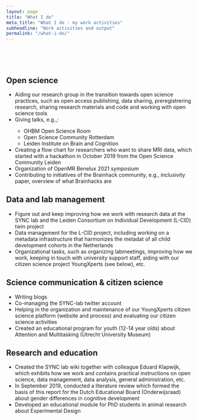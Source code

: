 ```yaml
---
layout: page
title: "What I do"
meta_title: "What I do - my work activities"
subheadline: "Work activities and output"
permalink: "/what-i-do/"
---
```



<html>

  <head>
        <meta name="viewport" content="width-device-width, initial-scale=1">

        <style>

​      img{border-radius: 50%;}

​    </style>

  </head>

<body>



<h2>Open science</h2>

<ul>
    <li>Aiding our research group in the transition towards open science practices, such as open access publishing, data sharing, preregistrering research, sharing research materials and code and working with open science tools</li>  
    <li>Giving talks, e.g.,:</li>
    <ul>
        <li>OHBM Open Science Room</li>
        <li>Open Science Community Rotterdam</li>
        <li>Leiden Institute on Brain and Cognition</li>
    </ul>
    <li>Creating a flow chart for researchers who want to share MRI data, which started with a hackathon in October 2019 from the Open Science Community Leiden</li>
    <li>Organization of OpenMR Benelux 2021 symposium</li>
    <li>Contributing to initiatives of the Brainhack community, e.g., inclusivity paper, overview of what Brainhacks are</li>
</ul>




<h2>Data and lab management</h2>

<ul>
    <li>Figure out and keep improving how we work with research data at the SYNC lab and the Leiden Consortium on Individual Development (L-CID) twin project</li>
    <li>Data management for the L-CID project, including working on a metadata infrastructure that harmonizes the metadat of all child development cohorts in the Netherlands</li>
    <li>Organizational tasks, such as organizing labmeetings, improving how we work, keeping in touch with university support staff, aiding with our citizen science project YoungXperts (see below), etc.</li>
</ul>



<h2>Science communication & citizen science</h2>

<ul>
    <li>Writing blogs</li>
    <li>Co-managing the SYNC-lab twitter account</li>
    <li>Helping in the organization and maintenance of our YoungXperts citizen science platform (website and process) and evaluating our citizen science activities</li>
    <li>Created an educational program for youth (12-14 year olds) about Attention and Multitasking (Utrecht University Museum)</li>
</ul>



<h2>Research and education</h2>

<ul>
    <li>Created the SYNC lab wiki together with colleague Eduard Klapwijk, which exhibits how we work and contains practical instructions on open science, data management, data analysis, general administration, etc. </li>
    <li>In September 2019, conducted a literature review which formed the basis of this report for the Dutch Educational Board (Onderwijsraad) about gender differences in cognitive development</li>
    <li>Developed an educational module for PhD students in animal research about Experimental Design</li>
</ul>

</body>  

</html>